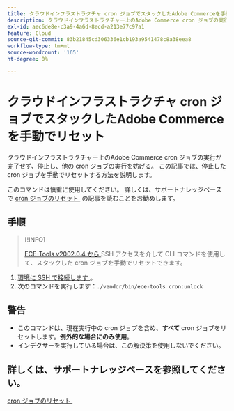 ```yaml
---
title: クラウドインフラストラクチャ cron ジョブでスタックしたAdobe Commerceを手動でリセット
description: クラウドインフラストラクチャー上のAdobe Commerce cron ジョブの実行が完了せず、停止し、他の cron ジョブの実行を妨げる。 この記事では、停止した cron ジョブを手動でリセットする方法を説明します。
exl-id: aec6de8e-c3a9-4a6d-8ecd-a213e77c97a1
feature: Cloud
source-git-commit: 83b21845cd306336e1cb193a9541478c8a38eea8
workflow-type: tm+mt
source-wordcount: '165'
ht-degree: 0%

---
```


# クラウドインフラストラクチャ cron ジョブでスタックしたAdobe Commerceを手動でリセット

クラウドインフラストラクチャー上のAdobe Commerce cron ジョブの実行が完了せず、停止し、他の cron ジョブの実行を妨げる。 この記事では、停止した cron ジョブを手動でリセットする方法を説明します。

このコマンドは慎重に使用してください。 詳しくは、サポートナレッジベースで [cron ジョブのリセット &#x200B;](https://experienceleague.adobe.com/docs/commerce-knowledge-base/kb/troubleshooting/miscellaneous/cron-job-is-stuck-in-running-status.html?lang=ja) の記事を読むことをお勧めします。

## 手順

>[!INFO]
>
>[ECE-Tools v2002.0.4 から &#x200B;](https://experienceleague.adobe.com/docs/commerce-cloud-service/user-guide/release-notes/cloud-release-archive.html?lang=ja#v2002.0.4)SSH アクセスを介して CLI コマンドを使用して、スタックした cron ジョブを手動でリセットできます。

1. [&#x200B; 環境に SSH で接続します &#x200B;](https://experienceleague.adobe.com/docs/commerce-cloud-service/user-guide/develop/secure-connections.html?lang=ja)。
1. 次のコマンドを実行します：`./vendor/bin/ece-tools cron:unlock`

## 警告

* このコマンドは、現在実行中の cron ジョブを含め、**すべて** cron ジョブをリセットします。**例外的な場合にのみ使用**。
* インデクサーを実行している場合は、この解決策を使用しないでください。

## 詳しくは、サポートナレッジベースを参照してください。

[cron ジョブのリセット &#x200B;](https://experienceleague.adobe.com/docs/commerce-knowledge-base/kb/troubleshooting/miscellaneous/cron-job-is-stuck-in-running-status.html?lang=ja)
